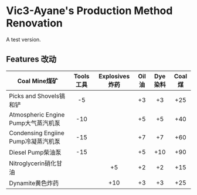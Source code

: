 # Vic3-Ayane's Production Method Renovation
A test version.
## Features 改动
|Coal Mine煤矿|Tools工具|Explosives炸药|Oil油|Dye染料|Coal煤|
|-------|:-------:|:-------:|:-------:|:-------:|:-------:|
|Picks and Shovels镐和铲|-5||+3|+3|+25|
|Atmospheric Engine Pump大气蒸汽机泵|-10||+5|+5|+40|
|Condensing Engiine Pump冷凝蒸汽机泵|-15||+7|+7|+60|
|Diesel Pump柴油泵|-15||+5|+10|+90|
|Nitroglycerin硝化甘油||+5|+2|+2|+15|
|Dynamite黄色炸药||+10|+3|+3|+25|
